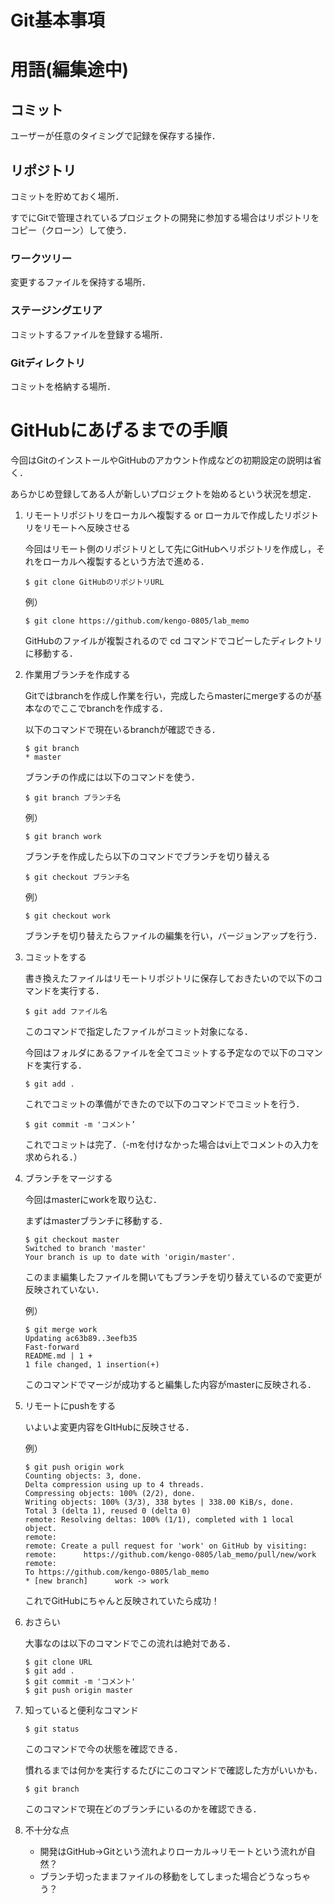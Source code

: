 # Git基本事項
# 用語(編集途中)

## コミット
ユーザーが任意のタイミングで記録を保存する操作．
## リポジトリ
コミットを貯めておく場所．

すでにGitで管理されているプロジェクトの開発に参加する場合はリポジトリをコピー（クローン）して使う．

### ワークツリー
変更するファイルを保持する場所．
### ステージングエリア
コミットするファイルを登録する場所．
### Gitディレクトリ
コミットを格納する場所．

# GitHubにあげるまでの手順
今回はGitのインストールやGitHubのアカウント作成などの初期設定の説明は省く．

あらかじめ登録してある人が新しいプロジェクトを始めるという状況を想定．
1. リモートリポジトリをローカルへ複製する or ローカルで作成したリポジトリをリモートへ反映させる

    今回はリモート側のリポジトリとして先にGitHubへリポジトリを作成し，それをローカルへ複製するという方法で進める．
    ```
    $ git clone GitHubのリポジトリURL
    ```
    
    例）
    
    ```
    $ git clone https://github.com/kengo-0805/lab_memo
    ```
    GitHubのファイルが複製されるので cd コマンドでコピーしたディレクトリに移動する．

2. 作業用ブランチを作成する

    Gitではbranchを作成し作業を行い，完成したらmasterにmergeするのが基本なのでここでbranchを作成する．

    以下のコマンドで現在いるbranchが確認できる．
    ```
    $ git branch
    * master
    ```
    ブランチの作成には以下のコマンドを使う．
    ```
    $ git branch ブランチ名
    ```
    例）
    ```
    $ git branch work
    ```

    ブランチを作成したら以下のコマンドでブランチを切り替える

    ```
    $ git checkout ブランチ名
    ```

    例）
    ```
    $ git checkout work
    ```
    ブランチを切り替えたらファイルの編集を行い，バージョンアップを行う．


    
3. コミットをする
    
    書き換えたファイルはリモートリポジトリに保存しておきたいので以下のコマンドを実行する．
    ```
    $ git add ファイル名
    ```
    このコマンドで指定したファイルがコミット対象になる．
    
    今回はフォルダにあるファイルを全てコミットする予定なので以下のコマンドを実行する．
    ```
    $ git add .
    ```
    これでコミットの準備ができたので以下のコマンドでコミットを行う．
    ```
    $ git commit -m 'コメント’
    ```
    これでコミットは完了．（-mを付けなかった場合はvi上でコメントの入力を求められる．）

4. ブランチをマージする
    
    今回はmasterにworkを取り込む．
    
    まずはmasterブランチに移動する．
    ```
    $ git checkout master
    Switched to branch 'master'
    Your branch is up to date with 'origin/master'.
    ```
    このまま編集したファイルを開いてもブランチを切り替えているので変更が反映されていない．

    例）
    ```
    $ git merge work
    Updating ac63b89..3eefb35
    Fast-forward
    README.md | 1 +
    1 file changed, 1 insertion(+)
    ```
    このコマンドでマージが成功すると編集した内容がmasterに反映される．

5. リモートにpushをする
    
    いよいよ変更内容をGItHubに反映させる．
    
    例）
    ```
    $ git push origin work
    Counting objects: 3, done.
    Delta compression using up to 4 threads.
    Compressing objects: 100% (2/2), done.
    Writing objects: 100% (3/3), 338 bytes | 338.00 KiB/s, done.
    Total 3 (delta 1), reused 0 (delta 0)
    remote: Resolving deltas: 100% (1/1), completed with 1 local object.
    remote: 
    remote: Create a pull request for 'work' on GitHub by visiting:
    remote:      https://github.com/kengo-0805/lab_memo/pull/new/work
    remote: 
    To https://github.com/kengo-0805/lab_memo
    * [new branch]      work -> work
    ```
    これでGitHubにちゃんと反映されていたら成功！
    
6. おさらい

    大事なのは以下のコマンドでこの流れは絶対である．
    ```
    $ git clone URL
    $ git add .
    $ git commit -m 'コメント'
    $ git push origin master
    ```
7. 知っていると便利なコマンド


    ```
    $ git status
    ```
    このコマンドで今の状態を確認できる．

    慣れるまでは何かを実行するたびにこのコマンドで確認した方がいいかも．
    ```
    $ git branch
    ```
    このコマンドで現在どのブランチにいるのかを確認できる．
8. 不十分な点
    - 開発はGitHub→Gitという流れよりローカル→リモートという流れが自然？
    - ブランチ切ったままファイルの移動をしてしまった場合どうなっちゃう？